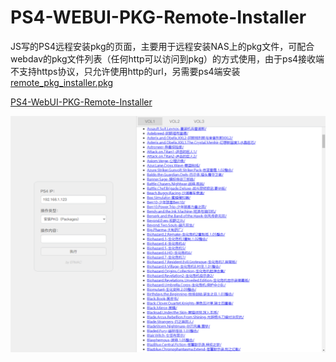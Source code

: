 # PS4-WEBUI-PKG-Remote-Installer
JS写的PS4远程安装pkg的页面，主要用于远程安装NAS上的pkg文件，可配合webdav的pkg文件列表（任何http可以访问到pkg）的方式使用，由于ps4接收端不支持https协议，只允许使用http的url，另需要ps4端安装[remote_pkg_installer.pkg](https://github.com/ermaccw/PS4-WEBUI-PKG-Remote-Installer/blob/master/remote_pkg_installer.pkg)

[PS4-WebUI-PKG-Remote-Installer](https://ermaccw.github.io/ps4/)

![WEBUI-PKG-Remote-Installer](./images/webui.png)
